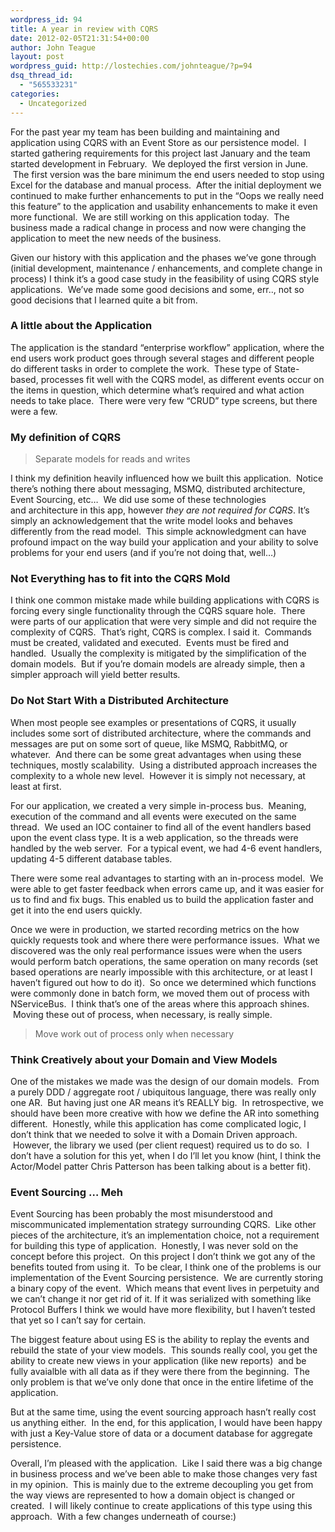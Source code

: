 ```yaml
---
wordpress_id: 94
title: A year in review with CQRS
date: 2012-02-05T21:31:54+00:00
author: John Teague
layout: post
wordpress_guid: http://lostechies.com/johnteague/?p=94
dsq_thread_id:
  - "565533231"
categories:
  - Uncategorized
---
```

For the past year my team has been building and maintaining and application using CQRS with an Event Store as our persistence model.  I started gathering requirements for this project last January and the team started development in February.  We deployed the first version in June.  The first version was the bare minimum the end users needed to stop using Excel for the database and manual process.  After the initial deployment we continued to make further enhancements to put in the &#8220;Oops we really need this feature&#8221; to the application and usability enhancements to make it even more functional.  We are still working on this application today.  The business made a radical change in process and now were changing the application to meet the new needs of the business.

Given our history with this application and the phases we&#8217;ve gone through (initial development, maintenance / enhancements, and complete change in process) I think it&#8217;s a good case study in the feasibility of using CQRS style applications.  We&#8217;ve made some good decisions and some, err.., not so good decisions that I learned quite a bit from.

### A little about the Application

The application is the standard &#8220;enterprise workflow&#8221; application, where the end users work product goes through several stages and different people do different tasks in order to complete the work.  These type of State-based, processes fit well with the CQRS model, as different events occur on the items in question, which determine what&#8217;s required and what action needs to take place.  There were very few &#8220;CRUD&#8221; type screens, but there were a few.

### My definition of CQRS

> Separate models for reads and writes

I think my definition heavily influenced how we built this application.  Notice there&#8217;s nothing there about messaging, MSMQ, distributed architecture, Event Sourcing, etc&#8230;  We did use some of these technologies and architecture in this app, however _they are not required for CQRS_. It&#8217;s simply an acknowledgement that the write model looks and behaves differently from the read model.  This simple acknowledgment can have profound impact on the way build your application and your ability to solve problems for your end users (and if you&#8217;re not doing that, well&#8230;)

### Not Everything has to fit into the CQRS Mold

I think one common mistake made while building applications with CQRS is forcing every single functionality through the CQRS square hole.  There were parts of our application that were very simple and did not require the complexity of CQRS.  That&#8217;s right, CQRS is complex. I said it.  Commands must be created, validated and executed.  Events must be fired and handled.  Usually the complexity is mitigated by the simplification of the domain models.  But if you&#8217;re domain models are already simple, then a simpler approach will yield better results.

### Do Not Start With a Distributed Architecture

When most people see examples or presentations of CQRS, it usually includes some sort of distributed architecture, where the commands and messages are put on some sort of queue, like MSMQ, RabbitMQ, or whatever.  And there can be some great advantages when using these techniques, mostly scalability.  Using a distributed approach increases the complexity to a whole new level.  However it is simply not necessary, at least at first.

For our application, we created a very simple in-process bus.  Meaning, execution of the command and all events were executed on the same thread.  We used an IOC container to find all of the event handlers based upon the event class type. It is a web application, so the threads were handled by the web server.  For a typical event, we had 4-6 event handlers, updating 4-5 different database tables.

There were some real advantages to starting with an in-process model.  We were able to get faster feedback when errors came up, and it was easier for us to find and fix bugs. This enabled us to build the application faster and get it into the end users quickly.

Once we were in production, we started recording metrics on the how quickly requests took and where there were performance issues.  What we discovered was the only real performance issues were when the users would perform batch operations, the same operation on many records (set based operations are nearly impossible with this architecture, or at least I haven&#8217;t figured out how to do it).  So once we determined which functions were commonly done in batch form, we moved them out of process with NServiceBus.  I think that&#8217;s one of the areas where this approach shines.  Moving these out of process, when necessary, is really simple.

> Move work out of process only when necessary

### Think Creatively about your Domain and View Models

One of the mistakes we made was the design of our domain models.  From a purely DDD / aggregate root / ubiquitous language, there was really only one AR.  But having just one AR means it&#8217;s REALLY big.  In retrospective, we should have been more creative with how we define the AR into something different.  Honestly, while this application has come complicated logic, I don&#8217;t think that we needed to solve it with a Domain Driven approach.  However, the library we used (per client request) required us to do so.  I don&#8217;t have a solution for this yet, when I do I&#8217;ll let you know (hint, I think the Actor/Model patter Chris Patterson has been talking about is a better fit).

### Event Sourcing &#8230; Meh

Event Sourcing has been probably the most misunderstood and miscommunicated implementation strategy surrounding CQRS.  Like other pieces of the architecture, it&#8217;s an implementation choice, not a requirement for building this type of application.  Honestly, I was never sold on the concept before this project.  On this project I don&#8217;t think we got any of the benefits touted from using it.  To be clear, I think one of the problems is our implementation of the Event Sourcing persistence.  We are currently storing a binary copy of the event.  Which means that event lives in perpetuity and we can&#8217;t change it nor get rid of it. If it was serialized with something like Protocol Buffers I think we would have more flexibility, but I haven&#8217;t tested that yet so I can&#8217;t say for certain.

The biggest feature about using ES is the ability to replay the events and rebuild the state of your view models.  This sounds really cool, you get the ability to create new views in your application (like new reports)  and be fully avaialble with all data as if they were there from the beginning.  The only problem is that we&#8217;ve only done that once in the entire lifetime of the application.

But at the same time, using the event sourcing approach hasn&#8217;t really cost us anything either.  In the end, for this application, I would have been happy with just a Key-Value store of data or a document database for aggregate persistence.

Overall, I&#8217;m pleased with the application.  Like I said there was a big change in business process and we&#8217;ve been able to make those changes very fast in my opinion.  This is mainly due to the extreme decoupling you get from the way views are represented to how a domain object is changed or created.  I will likely continue to create applications of this type using this approach.  With a few changes underneath of course:)